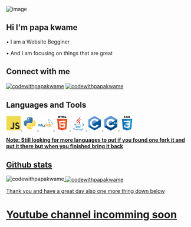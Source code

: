 ![image](https://media.tenor.com/kjXMU4dl8lAAAAAM/hello-world.gif)

## Hi I'm papa kwame


• I am a Website Begginer


• And I am focusing on things that are great
## Connect with me
<a href="https://www.reddit.com/user/kquansah3/" target="blank"><img align="center" src="https://raw.githubusercontent.com/rahuldkjain/github-profile-readme-generator/master/src/images/icons/Social/reddit.svg" alt="codewithpapakwame" height="30" width="40" /></a> <a href="https://www.github.com/codewithpapakwame" target="blank"><img align="center" src="https://raw.githubusercontent.com/rahuldkjain/github-profile-readme-generator/master/src/images/icons/Social/github.svg" alt="codewithpapakwame" height="30" width="40" /></a> 
## Languages and Tools
<a href="https://developer.mozilla.org/en-US/docs/Web/JavaScript" target="_blank" rel="noreferrer"> <img src="https://raw.githubusercontent.com/devicons/devicon/master/icons/javascript/javascript-original.svg" alt="javascript" width="40" height="40"/> <a href="https://www.python.org" target="_blank" rel="noreferrer"> <img src="https://raw.githubusercontent.com/devicons/devicon/master/icons/python/python-original.svg" alt="python" width="40" height="40"/> <a href="https://www.mysql.com/" target="_blank" rel="noreferrer"> <img src="https://raw.githubusercontent.com/devicons/devicon/master/icons/mysql/mysql-original-wordmark.svg" alt="mysql" width="40" height="40"/>  <a href="https://www.w3.org/html/" target="_blank" rel="noreferrer"> <img src="https://raw.githubusercontent.com/devicons/devicon/master/icons/html5/html5-original-wordmark.svg" alt="html5" width="40" height="40"/> </a> <a href="https://www.java.com" target="_blank" rel="noreferrer"> <img src="https://raw.githubusercontent.com/devicons/devicon/master/icons/java/java-original.svg" alt="java" width="40" height="40"/> <a href="https://www.cprogramming.com/" target="_blank" rel="noreferrer"> <img src="https://raw.githubusercontent.com/devicons/devicon/master/icons/c/c-original.svg" alt="c" width="40" height="40"/> </a> <a href="https://www.w3schools.com/cpp/" target="_blank" rel="noreferrer"> <img src="https://raw.githubusercontent.com/devicons/devicon/master/icons/cplusplus/cplusplus-original.svg" alt="cplusplus" width="40" height="40"/> </a> <a href="https://www.w3schools.com/css/" target="_blank" rel="noreferrer"> <img src="https://raw.githubusercontent.com/devicons/devicon/master/icons/css3/css3-original-wordmark.svg" alt="css3" width="40" height="40"/> </a> <a href="https://d3js.org/" target="_blank" rel="noreferrer">

**Note: Still looking for more languages to put if you found one fork it and put it there but when you finished bring it back**
## Github stats
<p><img align="left" src="https://github-readme-stats.vercel.app/api/top-langs?username=codewithpapakwame&show_icons=true&locale=en&layout=compact" alt="codewithpapakwame" /></p>

<p>&nbsp;<img align="center" src="https://github-readme-stats.vercel.app/api?username=codewithpapakwame&show_icons=true&locale=en" alt="codewithpapakwame" /></p>

Thank you and have a great day also one more thing down below


# Youtube channel incomming soon
